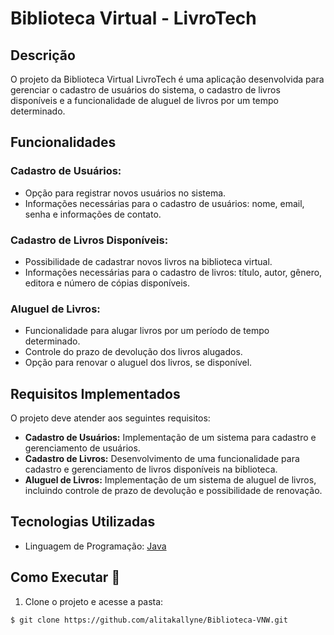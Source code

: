 # Biblioteca Virtual - LivroTech

## Descrição

O projeto da Biblioteca Virtual LivroTech é uma aplicação desenvolvida para gerenciar o cadastro de usuários do sistema, o cadastro de livros disponíveis e a funcionalidade de aluguel de livros por um tempo determinado.

## Funcionalidades

### Cadastro de Usuários:

- Opção para registrar novos usuários no sistema.
- Informações necessárias para o cadastro de usuários: nome, email, senha e informações de contato.

### Cadastro de Livros Disponíveis:

- Possibilidade de cadastrar novos livros na biblioteca virtual.
- Informações necessárias para o cadastro de livros: título, autor, gênero, editora e número de cópias disponíveis.

### Aluguel de Livros:

- Funcionalidade para alugar livros por um período de tempo determinado.
- Controle do prazo de devolução dos livros alugados.
- Opção para renovar o aluguel dos livros, se disponível.

## Requisitos Implementados

O projeto deve atender aos seguintes requisitos:

- **Cadastro de Usuários:** Implementação de um sistema para cadastro e gerenciamento de usuários.
- **Cadastro de Livros:** Desenvolvimento de uma funcionalidade para cadastro e gerenciamento de livros disponíveis na biblioteca.
- **Aluguel de Livros:** Implementação de um sistema de aluguel de livros, incluindo controle de prazo de devolução e possibilidade de renovação.

## Tecnologias Utilizadas

- Linguagem de Programação: [Java](https://www.java.com/)

## Como Executar 🚀 

1. Clone o projeto e acesse a pasta:

```bash
$ git clone https://github.com/alitakallyne/Biblioteca-VNW.git
